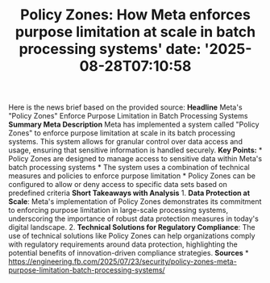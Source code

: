 ﻿---
title: "Policy Zones: How Meta enforces purpose limitation at scale in batch processing systems'
date: '2025-08-28T07:10:58"
category: "Markets"
summary: ""
slug: "policy zones how meta enforces purpose limitation at scale i"
source_urls:
  - "https://engineering.fb.com/2025/07/23/security/policy-zones-meta-purpose-limitation-batch-processing-systems/"
seo:
  title: "Policy Zones: How Meta enforces purpose limitation at scale in batch processing systems | Hash n Hedge'
  description: '"
  keywords: ["news", "markets", "brief"]
---
Here is the news brief based on the provided source:  **Headline** Meta's "Policy Zones" Enforce Purpose Limitation in Batch Processing Systems  **Summary Meta Description** Meta has implemented a system called "Policy Zones" to enforce purpose limitation at scale in its batch processing systems. This system allows for granular control over data access and usage, ensuring that sensitive information is handled securely.  **Key Points:**  * Policy Zones are designed to manage access to sensitive data within Meta's batch processing systems * The system uses a combination of technical measures and policies to enforce purpose limitation * Policy Zones can be configured to allow or deny access to specific data sets based on predefined criteria  **Short Takeaways with Analysis**  1. **Data Protection at Scale**: Meta's implementation of Policy Zones demonstrates its commitment to enforcing purpose limitation in large-scale processing systems, underscoring the importance of robust data protection measures in today's digital landscape. 2. **Technical Solutions for Regulatory Compliance**: The use of technical solutions like Policy Zones can help organizations comply with regulatory requirements around data protection, highlighting the potential benefits of innovation-driven compliance strategies.  **Sources** * https://engineering.fb.com/2025/07/23/security/policy-zones-meta-purpose-limitation-batch-processing-systems/ 
